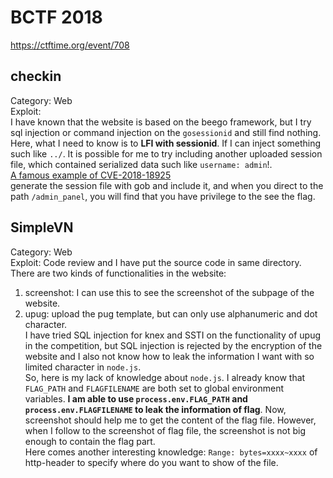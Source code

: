 # BCTF 2018
https://ctftime.org/event/708  

## checkin
Category: Web  
Exploit:  
I have known that the website is based on the beego framework, but I try sql injection or command injection on the `gosessionid` and still find nothing.  
Here, what I need to know is to **LFI with sessionid**. If I can inject something such like `../`. It is possible for me to try including another uploaded session file, which contained serialized data such like `username: admin`!.  
[A famous example of CVE-2018-18925](https://github.com/vulhub/vulhub/tree/master/gogs/CVE-2018-18925)  
generate the session file with gob and include it, and when you direct to the path `/admin_panel`, you will find that you have privilege to the see the flag.

## SimpleVN
Category: Web  
Exploit: Code review and I have put the source code in same directory.  
There are two kinds of functionalities in the website:  
1. screenshot: I can use this to see the screenshot of the subpage of the website.  
2. upug: upload the pug template, but can only use alphanumeric and dot character.  
I have tried SQL injection for knex and SSTI on the functionality of upug in the competition, but SQL injection is rejected by the encryption of the website and I also not know how to leak the information I want with so limited character in `node.js`.  
So, here is my lack of knowledge about `node.js`. I already know that `FLAG_PATH` and `FLAGFILENAME` are both set to global environment variables. **I am able to use `process.env.FLAG_PATH` and `process.env.FLAGFILENAME` to leak the information of flag**. Now, screenshot should help me to get the content of the flag file. However, when I follow to the screenshot of flag file, the screenshot is not big enough to contain the flag part.  
Here comes another interesting knowledge: `Range: bytes=xxxx~xxxx` of http-header to specify where do you want to show of the file.
